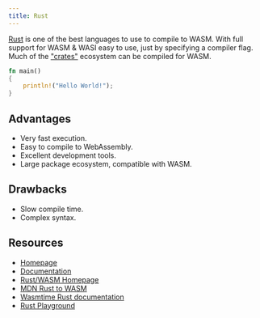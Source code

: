```yaml
---
title: Rust
---
```


[Rust](https://www.rust-lang.org/) is one of the best languages to use to compile to WASM. With full support for WASM & WASI easy to use, just by specifying a compiler flag. Much of the ["crates"](https://crates.io/) ecosystem can be compiled for WASM.

```rust
fn main()
{
    println!("Hello World!");
}
```

## Advantages
 - Very fast execution.
 - Easy to compile to WebAssembly.
 - Excellent development tools.
 - Large package ecosystem, compatible with WASM.

## Drawbacks
 - Slow compile time.
 - Complex syntax.

## Resources
 - [Homepage](https://www.rust-lang.org/)
 - [Documentation](https://www.rust-lang.org/learn)
 - [Rust/WASM Homepage](https://www.rust-lang.org/what/wasm)
 - [MDN Rust to WASM](https://developer.mozilla.org/en-US/docs/WebAssembly/Rust_to_wasm)
 - [Wasmtime Rust documentation](https://docs.wasmtime.dev/wasm-rust.html)
 - [Rust Playground](https://play.rust-lang.org/?version=stable&mode=debug&edition=2021&gist=62cee6e7d9e1a02359bd913fc04aeb70)
